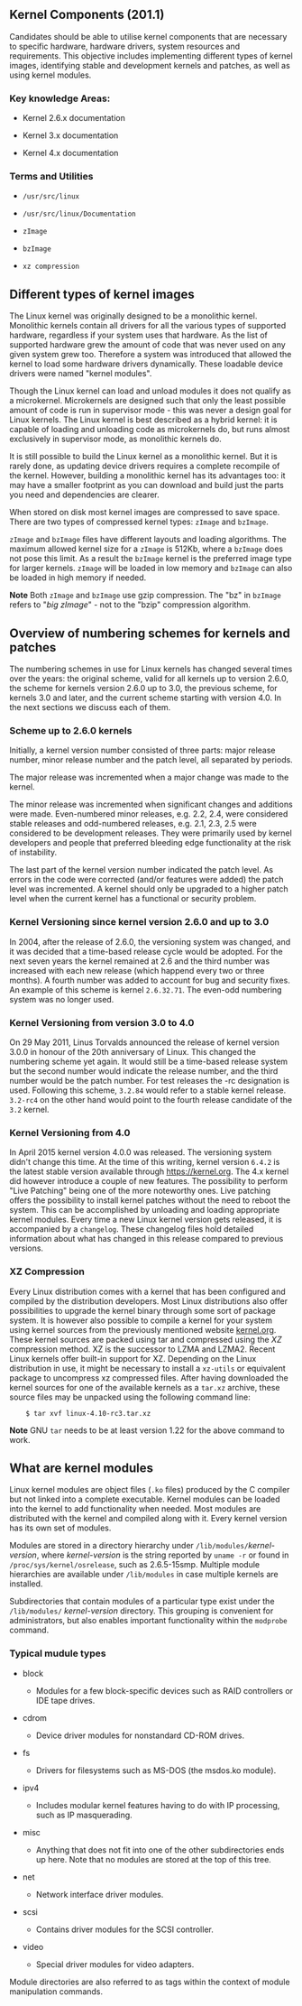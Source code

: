## Kernel Components (201.1)


Candidates should be able to utilise kernel components that are
necessary to specific hardware, hardware drivers, system resources and
requirements. This objective includes implementing different types of
kernel images, identifying stable and development kernels and patches,
as well as using kernel modules.

###  Key knowledge Areas:

-   Kernel 2.6.x documentation

-   Kernel 3.x documentation

-   Kernel 4.x documentation

###  Terms and Utilities

-   `/usr/src/linux`

-   `/usr/src/linux/Documentation`

-   `zImage`

-   `bzImage`

-   `xz compression`


##  Different types of kernel images 

The Linux kernel was originally designed to be a monolithic kernel.
Monolithic kernels contain all drivers for all the various types of
supported hardware, regardless if your system uses that hardware. As the
list of supported hardware grew the amount of code that was never used
on any given system grew too. Therefore a system was introduced that
allowed the kernel to load some hardware drivers dynamically. These
loadable device drivers were named "kernel modules".

Though the Linux kernel can load and unload modules it does not qualify
as a microkernel. Microkernels are designed such that only the least
possible amount of code is run in supervisor mode - this was never a
design goal for Linux kernels. The Linux kernel is best described as a
hybrid kernel: it is capable of loading and unloading code as
microkernels do, but runs almost exclusively in supervisor mode, as
monolithic kernels do.

It is still possible to build the Linux kernel as a monolithic kernel.
But it is rarely done, as updating device drivers requires a complete
recompile of the kernel. However, building a monolithic kernel has its
advantages too: it may have a smaller footprint as you can download and
build just the parts you need and dependencies are clearer.

When stored on disk most kernel images are compressed to save space.
There are two types of compressed kernel types: `zImage` and `bzImage`.

`zImage` and `bzImage` files have different layouts and loading
algorithms. The maximum allowed kernel size for a `zImage` is 512Kb,
where a `bzImage` does not pose this limit. As a result the `bzImage`
kernel is the preferred image type for larger kernels. `zImage` will be
loaded in low memory and `bzImage` can also be loaded in high memory if
needed.

**Note**
Both `zImage` and `bzImage` use gzip compression. The "bz" in `bzImage`
refers to "*big zImage*" - not to the "bzip" compression algorithm.

##  Overview of numbering schemes for kernels and patches 

The numbering schemes in use for Linux kernels has changed several times
over the years: the original scheme, valid for all kernels up to version
2.6.0, the scheme for kernels version 2.6.0 up to 3.0, the previous
scheme, for kernels 3.0 and later, and the current scheme starting with
version 4.0. In the next sections we discuss each of them.

###   Scheme up to 2.6.0 kernels

Initially, a kernel version number consisted of three parts: major
release number, minor release number and the patch level, all separated
by periods.

The major release was incremented when a major change was made to the
kernel.

The minor release was incremented when significant changes and additions
were made. Even-numbered minor releases, e.g. 2.2, 2.4, were considered
stable releases and odd-numbered releases, e.g. 2.1, 2.3, 2.5 were
considered to be development releases. They were primarily used by
kernel developers and people that preferred bleeding edge functionality
at the risk of instability.

The last part of the kernel version number indicated the patch level. As
errors in the code were corrected (and/or features were added) the patch
level was incremented. A kernel should only be upgraded to a higher
patch level when the current kernel has a functional or security
problem.

###   Kernel Versioning since kernel version 2.6.0 and up to 3.0 

In 2004, after the release of 2.6.0, the versioning system was changed,
and it was decided that a time-based release cycle would be adopted. For
the next seven years the kernel remained at 2.6 and the third number was
increased with each new release (which happend every two or three
months). A fourth number was added to account for bug and security
fixes. An example of this scheme is kernel `2.6.32.71`. The even-odd
numbering system was no longer used.

###   Kernel Versioning from version 3.0 to 4.0 

On 29 May 2011, Linus Torvalds announced the release of kernel version
3.0.0 in honour of the 20th anniversary of Linux. This changed the
numbering scheme yet again. It would still be a time-based release
system but the second number would indicate the release number, and the
third number would be the patch number. For test releases the -rc
designation is used. Following this scheme, `3.2.84` would refer to a
stable kernel release. `3.2-rc4` on the other hand would point to the
fourth release candidate of the `3.2` kernel.

###   Kernel Versioning from 4.0 

In April 2015 kernel version 4.0.0 was released. The versioning system
didn't change this time. At the time of this writing, kernel version
`6.4.2` is the latest stable version available through
<https://kernel.org>. The 4.x kernel did however introduce a couple of
new features. The possibility to perform "Live Patching" being one of
the more noteworthy ones. Live patching offers the possibility to
install kernel patches without the need to reboot the system. This can
be accomplished by unloading and loading appropriate kernel modules.
Every time a new Linux kernel version gets released, it is accompanied
by a `changelog`. These changelog files hold detailed information about
what has changed in this release compared to previous versions.

###   XZ Compression

Every Linux distribution comes with a kernel that has been configured
and compiled by the distribution developers. Most Linux distributions
also offer possibilities to upgrade the kernel binary through some sort
of package system. It is however also possible to compile a kernel for
your system using kernel sources from the previously mentioned website
[kernel.org](https://kernel.org). These kernel sources are packed using
tar and compressed using the *XZ* compression method. XZ is the
successor to LZMA and LZMA2. Recent Linux kernels offer built-in support
for XZ. Depending on the Linux distribution in use, it might be
necessary to install a `xz-utils` or equivalent package to uncompress xz
compressed files. After having downloaded the kernel sources for one of
the available kernels as a `tar.xz` archive, these source files may be
unpacked using the following command line:

        $ tar xvf linux-4.10-rc3.tar.xz
                

**Note**
GNU `tar` needs to be at least version 1.22 for the above command to
work.

##  What are kernel modules 

Linux kernel modules are object files (`.ko` files) produced by the C
compiler but not linked into a complete executable. Kernel modules can
be loaded into the kernel to add functionality when needed. Most modules
are distributed with the kernel and compiled along with it. Every kernel
version has its own set of modules.


Modules are stored in a directory hierarchy under
`/lib/modules/`*kernel-version*, where *kernel-version* is the string
reported by `uname -r` or found in `/proc/sys/kernel/osrelease`, such as
2.6.5-15smp. Multiple module hierarchies are available under
`/lib/modules` in case multiple kernels are installed.

Subdirectories that contain modules of a particular type exist under the
`/lib/modules/` *kernel-version* directory. This grouping is convenient
for administrators, but also enables important functionality within the
`modprobe` command.

###   Typical mudule types 

- block

	-   Modules for a few block-specific devices such as RAID controllers or
    IDE tape drives.

- cdrom

	-   Device driver modules for nonstandard CD-ROM drives.

- fs

	-   Drivers for filesystems such as MS-DOS (the msdos.ko module).

- ipv4

	-   Includes modular kernel features having to do with IP processing,
    such as IP masquerading.

- misc

	-   Anything that does not fit into one of the other subdirectories ends
    up here. Note that no modules are stored at the top of this tree.

- net

	-   Network interface driver modules.

- scsi

	-   Contains driver modules for the SCSI controller.

- video

	-   Special driver modules for video adapters.

Module directories are also referred to as tags within the context of
module manipulation commands.
